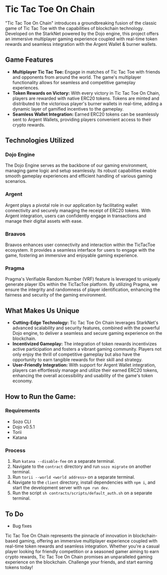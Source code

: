 # Tic Tac Toe On Chain

"Tic Tac Toe On Chain" introduces a groundbreaking fusion of the classic game of Tic Tac Toe with the capabilities of blockchain technology. Developed on the StarkNet powered by the Dojo engine, this project offers an immersive multiplayer gaming experience coupled with real-time token rewards and seamless integration with the Argent Wallet & burner wallets.

## Game Features

- **Multiplayer Tic Tac Toe:** Engage in matches of Tic Tac Toe with friends and opponents from around the world. The game's multiplayer functionality allows for seamless and competitive gameplay experiences.
- **Token Rewards on Victory:** With every victory in Tic Tac Toe On Chain, players are rewarded with native ERC20 tokens. Tokens are minted and distributed to the victorious player's burner wallets in real-time, adding a dynamic layer of gamified incentives to the gameplay.
- **Seamless Wallet Integration:** Earned ERC20 tokens can be seamlessly sent to Argent Wallets, providing players convenient access to their crypto rewards.

## Technologies Utilized

### Dojo Engine

The Dojo Engine serves as the backbone of our gaming environment, managing game logic and setup seamlessly. Its robust capabilities enable smooth gameplay experiences and efficient handling of various gaming scenarios.

### Argent

Argent plays a pivotal role in our application by facilitating wallet connectivity and securely managing the receipt of ERC20 tokens. With Argent integration, users can confidently engage in transactions and manage their digital assets with ease.

### Braavos

Braavos enhances user connectivity and interaction within the TicTacToe ecosystem. It provides a seamless interface for users to engage with the game, fostering an immersive and enjoyable gaming experience.

### Pragma

Pragma's Verifiable Random Number (VRF) feature is leveraged to uniquely generate player IDs within the TicTacToe platform. By utilizing Pragma, we ensure the integrity and randomness of player identification, enhancing the fairness and security of the gaming environment.

## What Makes Us Unique

- **Cutting-Edge Technology:** Tic Tac Toe On Chain leverages StarkNet's advanced scalability and security features, combined with the powerful Dojo engine, to deliver a seamless and secure gaming experience on the blockchain.
- **Incentivized Gameplay:** The integration of token rewards incentivizes active participation and fosters a vibrant gaming community. Players not only enjoy the thrill of competitive gameplay but also have the opportunity to earn tangible rewards for their skill and strategy.
- **User-Friendly Integration:** With support for Argent Wallet integration, players can effortlessly manage and utilize their earned ERC20 tokens, enhancing the overall accessibility and usability of the game's token economy.

## How to Run the Game:

### Requirements

- Sozo CLI
- Dojo v0.5.1
- Torii
- Katana

### Process

1. Run `katana --disable-fee` on a separate terminal.
2. Navigate to the `contract` directory and run `sozo migrate` on another terminal.
3. Run `torii --world <world address>` on a separate terminal.
4. Navigate to the `client` directory, install dependencies with `npm i`, and start the development server with `npm run dev`.
5. Run the script `sh contracts/scripts/default_auth.sh` on a separate terminal.

## To Do

- Bug fixes

Tic Tac Toe On Chain represents the pinnacle of innovation in blockchain-based gaming, offering an immersive multiplayer experience coupled with real-time token rewards and seamless integration. Whether you're a casual player looking for friendly competition or a seasoned gamer aiming to earn crypto rewards, Tic Tac Toe On Chain promises an unparalleled gaming experience on the blockchain. Challenge your friends, and start earning tokens today!
